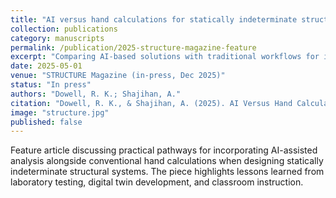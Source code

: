 ```yaml
---
title: "AI versus hand calculations for statically indeterminate structural engineering examples"
collection: publications
category: manuscripts
permalink: /publication/2025-structure-magazine-feature
excerpt: "Comparing AI-based solutions with traditional workflows for indeterminate structures."
date: 2025-05-01
venue: "STRUCTURE Magazine (in-press, Dec 2025)"
status: "In press"
authors: "Dowell, R. K.; Shajihan, A."
citation: "Dowell, R. K., & Shajihan, A. (2025). AI Versus Hand Calculations for Statically Indeterminate Structural Engineering Examples. STRUCTURE Magazine. (In press)."
image: "structure.jpg"
published: false
---
```


Feature article discussing practical pathways for incorporating AI-assisted analysis alongside conventional hand calculations when designing statically indeterminate structural systems. The piece highlights lessons learned from laboratory testing, digital twin development, and classroom instruction.
